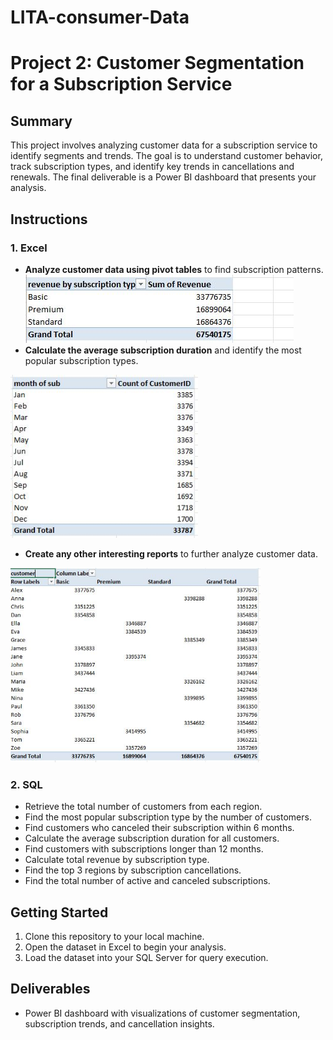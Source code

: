 # LITA-consumer-Data

# Project 2: Customer Segmentation for a Subscription Service

## Summary
This project involves analyzing customer data for a subscription service to identify segments and trends. The goal is to understand customer behavior, track subscription types, and identify key trends in cancellations and renewals. The final deliverable is a Power BI dashboard that presents your analysis.

## Instructions

### 1. Excel
- **Analyze customer data using pivot tables** to find subscription patterns.
![Logo](/sub%20by%20rev.JPG)
- **Calculate the average subscription duration** and identify the most popular subscription types.
<img src="/month of sub.JPG" alt="Logo" width="300"/>

- **Create any other interesting reports** to further analyze customer data.
<img src="/sub,cus,rev.JPG" alt="Logo" width="400"/>

### 2. SQL

- Retrieve the total number of customers from each region.
- Find the most popular subscription type by the number of customers.
- Find customers who canceled their subscription within 6 months.
- Calculate the average subscription duration for all customers.
- Find customers with subscriptions longer than 12 months.
- Calculate total revenue by subscription type.
- Find the top 3 regions by subscription cancellations.
- Find the total number of active and canceled subscriptions.

## Getting Started
1. Clone this repository to your local machine.
2. Open the dataset in Excel to begin your analysis.
3. Load the dataset into your SQL Server for query execution.

## Deliverables
- Power BI dashboard with visualizations of customer segmentation, subscription trends, and cancellation insights.
